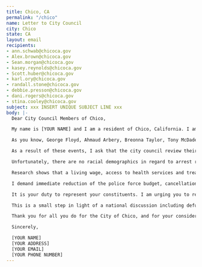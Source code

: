 ```yaml
---
title: Chico, CA
permalink: "/chico"
name: Letter to City Council
city: Chico
state: CA
layout: email
recipients:
- ann.schwab@chicoca.gov
- Alex.brown@chicoca.gov
- Sean.morgan@chicoca.gov
- kasey.reynolds@chicoca.gov
- Scott.huber@chicoca.gov
- karl.ory@chicoca.gov
- randall.stone@chicoca.gov
- debbie.presson@chicoca.gov
- dani.rogers@chicoca.gov
- stina.cooley@chicoca.gov
subject: xxx INSERT UNIQUE SUBJECT LINE xxx
body: |-
  Dear City Council Members of Chico,

  My name is [YOUR NAME] and I am a resident of Chico, California. I am emailing in support of the nationwide initiative to defund police departments in favor of supporting community based public safety measures. This includes an increased budget for social services to fight homelessness, addiction, mental illness, domestic violence, and sexual assault.

  As you know, George Floyd, Ahmaud Arbery, Breonna Taylor, Tony McDade, Atatiana Jefferson, Tamir Rice, Philando Castile, Anthony Hill, Oscar Grant, Eric Garner, Yvette Smith, Desmond Phillips, and so many unnamed others have been killed as a result of deeply-rooted systemic racism and police brutality.

  As a result of these events, I ask that the city council review their 2020-2021 budget. Instead of allocating 48.8% ($27 million dollars) of funds towards the Police Force, and only 2% (1.1 million dollars) towards developing our community, I ask you to reallocate funds from the police department to other areas that desperately need it. These areas include community development, mental health treatment, affordable housing, funding for domestic violence shelters, and investing in the Black and Indigenous communities. Homelessness is a public health and safety issue, and a reallocation of funds to mental health and addiction services instead of police organizations would greatly reduce the risk of homelessness in Chico. This is just one example of a marginalized group in Chico that would benefit from defunding Chico Police Department.

  Unfortunately, there are no racial demographics in regard to arrest rates or homelessness that are easily accessible to the public. These statistics would make it much easier for the public and for community leaders, including Chico City Council, to see whether there are a disproportionate amount of arrests of Black, Indigenous, Latino, and other marginalized racial groups. It would also help the city of Chico to see whether the proportion of Black people and people of color face homelessness at higher rates. I demand that these numbers be made available to the public or otherwise counted in order to better serve BIPOC communities in Chico. Representation of these groups in Chico’s statistics for any public survey are of utmost importance. If there is no representation, there is no visibility, and if there is no visibility, then individuals belonging to the most marginalized groups will be underserved.

  Research shows that a living wage, access to health services and treatment including mental health services, educational opportunity, and stable housing are far more successful at promoting safe and equitable communities than punitive systems like police or prisons. In the journal of Sociology of Race and Ethnicity, Phillip McHarris (PhD candidate at Yale focusing on race) argues that we must work towards a reality in which healthcare workers and emergency response teams handle substance abuse, domestic violence, homelessness, or mental health cases. Policies to “improve the police” are not enough, as there’s no evidence that implicit bias training or community relations initiatives help with reducing the abuses of policing (Sources: The Nation, The Atlantic). We need to reimagine public safety to prioritize alternatives to conflict rather than defaulting to violence.

  I demand immediate reduction of the police force budget, cancellation of cadet classes, demilitarization of our forces, and reallocation of funds from police to community-led health and safety strategies. We should redirect police funding to efforts that are actually proven to reduce crime, such as affordable housing, shelters, and mental health services.

  It is your duty to represent your constituents. I am urging you to revise the Chico, CA recommended operating budget for FY 2020-21, and to increase funds to non-punitive community efforts.

  This is a small step in light of a national discussion including defunding, disarming, and disbanding police forces. Major cities nationwide are having these discussions and just because Chico isn’t a metropolitan area, does not mean that local Black Lives Matter any less. We should be having these discussions alongside the national narrative. We need to reimagine the systems that keep our community safe.

  Thank you for all you do for the City of Chico, and for your consideration.

  Sincerely,

  [YOUR NAME]
  [YOUR ADDRESS]
  [YOUR EMAIL]
  [YOUR PHONE NUMBER]
---
```


